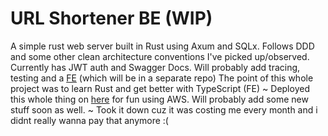 # URL Shortener BE (WIP)
A simple rust web server built in Rust using Axum and SQLx. Follows DDD and some other clean architecture conventions I've picked up/observed.
Currently has JWT auth and Swagger Docs.
Will probably add tracing, testing and a [FE](https://github.com/M-Faraz3110/url-shortener-fe) (which will be in a separate repo)
The point of this whole project was to learn Rust and get better with TypeScript (FE)
~ Deployed this whole thing on [here](http://url-shortener-fe-445527450780.s3-website.eu-north-1.amazonaws.com) for fun using AWS. Will probably add some new stuff soon as well. ~
Took it down cuz it was costing me every month and i didnt really wanna pay that anymore :(
